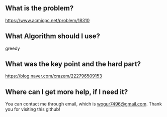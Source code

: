 ## What is the problem?

<https://www.acmicpc.net/problem/18310>

## What Algorithm should I use?

greedy 

## What was the key point and the hard part?

https://blog.naver.com/crazem/222796509153

## Where can I get more help, if I need it?

You can contact me through email, which is wogur7496@gmail.com.
Thank you for visiting this github!

